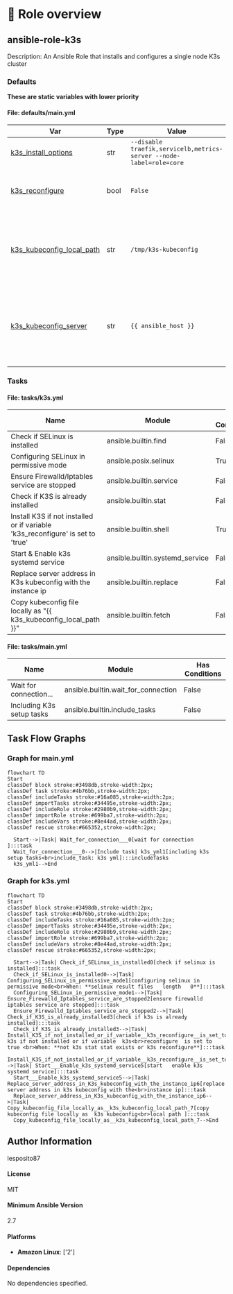 <!-- DOCSIBLE START -->

# 📃 Role overview

## ansible-role-k3s



Description: An Ansible Role that installs and configures a single node K3s cluster












### Defaults

**These are static variables with lower priority**

#### File: defaults/main.yml

| Var          | Type         | Value       |Required    | Title       |
|--------------|--------------|-------------|-------------|-------------|
| [k3s_install_options](defaults/main.yml#L4)   | str   | `--disable traefik,servicelb,metrics-server --node-label=role=core` |    True  |  K3s install options |
| [k3s_reconfigure](defaults/main.yml#L8)   | bool   | `False` |    True  |  Force K3s reconfiguration even if K3s was already initialized |
| [k3s_kubeconfig_local_path](defaults/main.yml#L12)   | str   | `/tmp/k3s-kubeconfig` |    True  |  Local path on your machine where the kubeconfig file for connecting to the K3s cluster will be copied |
| [k3s_kubeconfig_server](defaults/main.yml#L16)   | str   | `{{ ansible_host }}` |    True  |  IP address used to configure K3s kubeconfig. Defaults to the host the playbook is currently running on. |





### Tasks


#### File: tasks/k3s.yml

| Name | Module | Has Conditions |
| ---- | ------ | --------- |
| Check if SELinux is installed | ansible.builtin.find | False |
| Configuring SELinux in permissive mode | ansible.posix.selinux | True |
| Ensure Firewalld/Iptables service are stopped | ansible.builtin.service | False |
| Check if K3S is already installed | ansible.builtin.stat | False |
| Install K3S if not installed or if variable 'k3s_reconfigure' is set to 'true' | ansible.builtin.shell | True |
| Start & Enable k3s systemd service | ansible.builtin.systemd_service | False |
| Replace server address in K3s kubeconfig with the instance ip | ansible.builtin.replace | False |
| Copy kubeconfig file locally as "{{ k3s_kubeconfig_local_path }}" | ansible.builtin.fetch | False |

#### File: tasks/main.yml

| Name | Module | Has Conditions |
| ---- | ------ | --------- |
| Wait for connection... | ansible.builtin.wait_for_connection | False |
| Including K3s setup tasks | ansible.builtin.include_tasks | False |


## Task Flow Graphs



### Graph for main.yml

```mermaid
flowchart TD
Start
classDef block stroke:#3498db,stroke-width:2px;
classDef task stroke:#4b76bb,stroke-width:2px;
classDef includeTasks stroke:#16a085,stroke-width:2px;
classDef importTasks stroke:#34495e,stroke-width:2px;
classDef includeRole stroke:#2980b9,stroke-width:2px;
classDef importRole stroke:#699ba7,stroke-width:2px;
classDef includeVars stroke:#8e44ad,stroke-width:2px;
classDef rescue stroke:#665352,stroke-width:2px;

  Start-->|Task| Wait_for_connection___0[wait for connection   ]:::task
  Wait_for_connection___0-->|Include task| k3s_yml1[including k3s setup tasks<br>include_task: k3s yml]:::includeTasks
  k3s_yml1-->End
```


### Graph for k3s.yml

```mermaid
flowchart TD
Start
classDef block stroke:#3498db,stroke-width:2px;
classDef task stroke:#4b76bb,stroke-width:2px;
classDef includeTasks stroke:#16a085,stroke-width:2px;
classDef importTasks stroke:#34495e,stroke-width:2px;
classDef includeRole stroke:#2980b9,stroke-width:2px;
classDef importRole stroke:#699ba7,stroke-width:2px;
classDef includeVars stroke:#8e44ad,stroke-width:2px;
classDef rescue stroke:#665352,stroke-width:2px;

  Start-->|Task| Check_if_SELinux_is_installed0[check if selinux is installed]:::task
  Check_if_SELinux_is_installed0-->|Task| Configuring_SELinux_in_permissive_mode1[configuring selinux in permissive mode<br>When: **selinux result files   length   0**]:::task
  Configuring_SELinux_in_permissive_mode1-->|Task| Ensure_Firewalld_Iptables_service_are_stopped2[ensure firewalld iptables service are stopped]:::task
  Ensure_Firewalld_Iptables_service_are_stopped2-->|Task| Check_if_K3S_is_already_installed3[check if k3s is already installed]:::task
  Check_if_K3S_is_already_installed3-->|Task| Install_K3S_if_not_installed_or_if_variable__k3s_reconfigure__is_set_to__true_4[install k3s if not installed or if variable  k3s<br>reconfigure  is set to  true <br>When: **not k3s stat stat exists or k3s reconfigure**]:::task
  Install_K3S_if_not_installed_or_if_variable__k3s_reconfigure__is_set_to__true_4-->|Task| Start___Enable_k3s_systemd_service5[start   enable k3s systemd service]:::task
  Start___Enable_k3s_systemd_service5-->|Task| Replace_server_address_in_K3s_kubeconfig_with_the_instance_ip6[replace server address in k3s kubeconfig with the<br>instance ip]:::task
  Replace_server_address_in_K3s_kubeconfig_with_the_instance_ip6-->|Task| Copy_kubeconfig_file_locally_as__k3s_kubeconfig_local_path_7[copy kubeconfig file locally as  k3s kubeconfig<br>local path ]:::task
  Copy_kubeconfig_file_locally_as__k3s_kubeconfig_local_path_7-->End
```





## Author Information
lesposito87

#### License

MIT

#### Minimum Ansible Version

2.7

#### Platforms

- **Amazon Linux**: ['2']


#### Dependencies

No dependencies specified.
<!-- DOCSIBLE END -->
